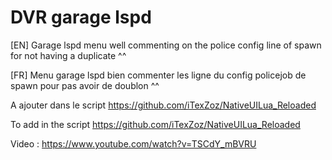 # DVR garage lspd 

[EN] Garage lspd menu well commenting on the police config line of spawn for not having a duplicate ^^

[FR] Menu garage lspd bien commenter les ligne du config policejob de spawn pour pas avoir de doublon ^^

A ajouter dans le script https://github.com/iTexZoz/NativeUILua_Reloaded

To add in the script https://github.com/iTexZoz/NativeUILua_Reloaded

Video : https://www.youtube.com/watch?v=TSCdY_mBVRU
